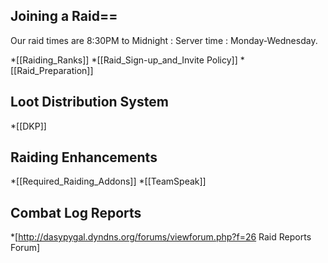 ## Joining a Raid==
Our raid times are 8:30PM to Midnight : Server time : Monday-Wednesday.

*[[Raiding_Ranks]]
*[[Raid_Sign-up_and_Invite Policy]]
*[[Raid_Preparation]]

## Loot Distribution System
*[[DKP]]

## Raiding Enhancements
*[[Required_Raiding_Addons]]
*[[TeamSpeak]]

## Combat Log Reports
*[http://dasypygal.dyndns.org/forums/viewforum.php?f=26 Raid Reports Forum]